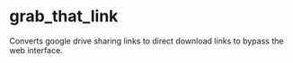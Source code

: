 # grab_that_link
Converts google drive sharing links to direct download links to bypass the web interface.
